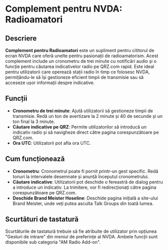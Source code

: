 # Complement pentru NVDA: Radioamatori

## Descriere
**Complement pentru Radioamatori** este un supliment pentru cititorul de ecran NVDA care oferă unelte pentru pasionații de radioamatorism. Acest complement include un cronometru de trei minute cu notificări audio și o funcție pentru căutarea indicativelor radio pe QRZ.com rapid. Este ideal pentru utilizatorii care operează stații radio în timp ce folosesc NVDA, permițându-le să își gestioneze eficient timpii de transmisie sau să acceseze ușor informații despre indicative.

## Funcții
- **Cronometru de trei minute**: Ajută utilizatorii să gestioneze timpii de transmisie. Redă un ton de avertizare la 2 minute și 40 de secunde și un ton final la 3 minute.
- **Căutare indicative pe QRZ**: Permite utilizatorilor să introducă un indicativ radio și să navigheze direct către pagina corespunzătoare pe QRZ.com.
- **Ora UTC**: Utilizatorii pot afla ora UTC.

## Cum funcționează
- **Cronometru**: Cronometrul poate fi pornit printr-un gest specific. Redă tonuri la intervalele desemnate și anunță începutul cronometrului.
- **Căutare indicative**: Utilizatorii pot deschide o fereastră de dialog pentru a introduce un indicativ. La trimitere, vor fi redirecționați către pagina corespunzătoare pe QRZ.com.
- **Deschide Brand Meister Hoseline**: Deschide pagina inițială a site-ului Brand Meister, unde veți putea asculta Talk Groups din toată lumea.
## Scurtături de tastatură
Scurtăturile de tastatură trebuie să fie atribuite de utilizator prin opțiunea "Gesturi de intrare" din meniul de preferințe al NVDA. Ambele funcții sunt disponibile sub categoria "AM Radio Add-on".
